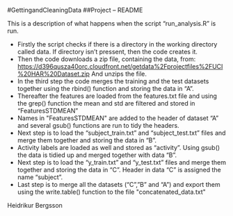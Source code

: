 #GettingandCleaningData
##Project – README

This is a description of what happens when the script “run_analysis.R” is run.

*	Firstly the script checks if there is a directory in the working directory called data. If directory isn’t pressent, 	then the code creates it.
*	Then the code downloads a zip file, containing the data, from:     		 					        https://d396qusza40orc.cloudfront.net/getdata%2Fprojectfiles%2FUCI%20HAR%20Dataset.zip
	And unzips the file.
*	In the third step the code merges the training and the test datasets together using the rbind() function and storing 	the data in “A”.
*	Thereafter the features are loaded from the features.txt file and using the grep() function the mean and std are 		filtered and stored in “FeaturesSTDMEAN”
*	Names in "FeaturesSTDMEAN" are added to the header of dataset “A” and several gsub() functions are run to tidy the 		headers.
*	Next step is to load the “subject_train.txt” and “subject_test.txt” files and merge them together and storing the 		data in “B”.
*	Activity labels are loaded as well and stored as “activity”. Using gsub() the data is tidied up and merged together 	with data “B”.
*	Next step is to load the “y_train.txt” and “y_test.txt” files and merge them together and storing the data in “C”. 		Header in data “C” is assigned the name “subject”.
*	Last step is to merge all the datasets (“C”,”B” and “A”) and export them using the write.table() function to the 		file "concatenated_data.txt"

 Heidrikur Bergsson

